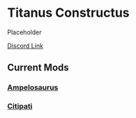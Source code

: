 # Titanus Constructus

Placeholder

[Discord Link](#)

## Current Mods

### [Ampelosaurus](https://guides.gsh-servers.com/Pages/Path%20of%20Titans/Guides/Curve%20Overrides/Modded%20Dinosaurs/Titanus%20Constructus/Mod-Ampelosaurus.html)
### [Citipati](https://guides.gsh-servers.com/Pages/Path%20of%20Titans/Guides/Curve%20Overrides/Modded%20Dinosaurs/Titanus%20Constructus/Mod-Citipati.html)